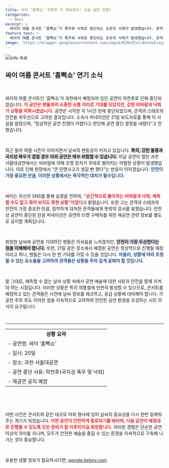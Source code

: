 ```yaml
---
title: 싸이 ‘흠뻑쇼’ 악천후 속 계속된다! 오늘 공연 진행!
categories:
  - News
excerpt: >
  싸이의 여름 콘서트 ‘흠뻑쇼’가 폭우와 낙뢰로 중단되는 초유의 사태가 발생했습니다. 관객 안전을 우선시한 이 결정에 싸이는 SNS를 통해 깊은 감사의 뜻을 전했습니다. 재공연 계획도 곧 발표될 예정입니다.
feature_text: >
  싸이의 여름 콘서트 ‘흠뻑쇼’가 폭우와 낙뢰로 중단되는 초유의 사태가 발생했습니다. 관객 안전을 우선시한 이 결정에 싸이는 SNS를 통해 깊은 감사의 뜻을 전했습니다. 재공연 계획도 곧 발표될 예정입니다.
image: 'https://blogger.googleusercontent.com/img/b/R29vZ2xl/AVvXsEixyZcFfHzMRdzZMjFBmAUKJYCLCGyLL1o632UiGVXcaFdKo_bkvkuCioo0uUKlGfBVcT3P84aROyZIXSBEx3Aw5nCQ3pTgDom1WDC4m8eifvWiAmWEEVb4x6G_l8C0QH225ldMjyaFvpxGEBGNO37VmDTDMHGhJPq73UglMfDca1-0aw/s1600/blogspot.png'
---
```


<p><img src="https://blogger.googleusercontent.com/img/b/R29vZ2xl/AVvXsEixyZcFfHzMRdzZMjFBmAUKJYCLCGyLL1o632UiGVXcaFdKo_bkvkuCioo0uUKlGfBVcT3P84aROyZIXSBEx3Aw5nCQ3pTgDom1WDC4m8eifvWiAmWEEVb4x6G_l8C0QH225ldMjyaFvpxGEBGNO37VmDTDMHGhJPq73UglMfDca1-0aw/s1600/blogspot.png" alt="info 속보" /></p>

<h2 data-ke-size="size26">싸이 여름 콘서트 '흠뻑쇼' 연기 소식</h2>

<p data-ke-size="size16">&nbsp;</p>

<p>싸이의 여름 콘서트인 ‘흠뻑쇼’가 과천에서 예정되어 있던 공연이 악천후로 인해 중단되었습니다. <b><span style="color: #ee2323;">이 공연은 팬들과의 소중한 소통 자리로 기대를 모았지만, 강한 비바람과 낙뢰가 상황을 악화시켰습니다.</span></b> 공연은 시작한 지 1시간 만에 중단되었으며, 관객과 스태프의 안전을 최우선으로 고려한 결과입니다. 소속사 피네이션은 21일 보도자료를 통해 이 사실을 알렸으며, “정상적인 공연 진행이 어렵다고 판단해 공연 중단 결정을 내렸다”고 전했습니다. </p>

<p data-ke-size="size16">&nbsp;</p>

<p>최근 들어 여름 시즌이 이어지면서 날씨의 변동성이 커지고 있습니다. <b><span style="background-color: #21538527;">특히, 강한 돌풍과 국지성 폭우가 겹칠 경우 야외 공연은 매우 위험할 수 있습니다.</span></b> 이날 공연이 열린 과천 서울대공연에서는 비바람에 의해 조명 장치가 무대로 떨어지는 아찔한 상황이 발생했습니다. 이로 인해 현장에서 “큰 인명사고가 생길 뻔 했다”는 반응이 이어졌습니다. <b><span style="color: #1a5490;">안전이 가장 중요한 만큼, 이러한 상황에서는 즉각적인 대처가 필수입니다.</span></b> </p>

<p data-ke-size="size16">&nbsp;</p>

<p>싸이는 자신의 SNS를 통해 심경을 전하며, <b><span style="color: #ee2323;">“순간적으로 몰아치는 비바람과 낙뢰, 예측할 수도 없고 겪어 보지도 못한 상황”이었다</span></b>고 밝혔습니다. 또한 그는 관객과 스태프의 안전이 가장 중요한 만큼, 침착하게 대처한 관객들에게 뜻밖의 감사를 표했습니다. 안전상 공연이 중단된 만큼 피네이션은 공연의 티켓 구매자를 위한 재공연 관련 정보를 별도로 공지할 계획입니다. </p>

<p data-ke-size="size16">&nbsp;</p>

<p>화창한 날씨에 공연을 기대하던 팬들은 아쉬움을 느끼겠지만, <b><span style="background-color: #21538527;">안전이 가장 우선한다는 점을 이해해야 합니다.</span></b> 또한, 21일 같은 장소에서 예정된 공연은 정상적으로 진행될 예정이라고 하니, 팬들은 다시 한 번 기대를 가질 수 있을 것입니다. <b><span style="color: #1a5490;">아울러, 상황에 따라 조정될 수 있는 요소들을 고려하여 관객들은 상황을 주의 깊게 살펴야 할 것입니다.</span></b> </p>

<p data-ke-size="size16">&nbsp;</p>

<p>말 그대로, 예측할 수 없는 날씨 상황 속에서 공연 예술에 대한 사랑과 안전을 함께 지켜야 하는 시점입니다. 이러한 상황은 특히 여름철에 빈번히 발생할 수 있으므로, 콘서트를 예정하고 있는 관객들은 사전에 날씨 정보를 체크하고, 응급 상황에 대비해야 합니다. 각 공연 주최 측도 이러한 점을 지속적으로 고려하여 안전한 공연 환경을 조성하는 시민 의식이 요구됩니다. </p>

<p data-ke-size="size16">&nbsp;</p>

<hr>

<table style="width: 100%;">
<tr>
<td style="text-align: center; height: 17px;"><b>상황 요약</b></td>
</tr>
<tr>
<td style="text-align: left; height: 17px;">- 공연명: 싸이 ‘흠뻑쇼’</td>
</tr>
<tr>
<td style="text-align: left; height: 17px;">- 일시: 20일</td>
</tr>
<tr>
<td style="text-align: left; height: 17px;">- 장소: 과천 서울대공연</td>
</tr>
<tr>
<td style="text-align: left; height: 17px;">- 공연 중단 사유: 악천후(국지성 폭우 및 낙뢰)</td>
</tr>
<tr>
<td style="text-align: left; height: 17px;">- 재공연 공지 예정</td>
</tr>
</table>

<p data-ke-size="size16">&nbsp;</p>

<p data-ke-size="size16">&nbsp;</p>

<p>이번 사건은 콘서트와 같은 대규모 야외 행사에 있어 날씨의 중요성을 다시 한번 일깨워주는 계기가 되었습니다. <b><span style="color: #ee2323;">이번 공연이 안전하게 종료되기를 바라며, 다음 공연이 예정대로 진행될 수 있도록 모든 준비가 잘 이루어지길 희망합니다.</span></b> 이러한 경험은 단순한 공연 이상의 의미를 지니며, 모두가 안전한 예술을 즐길 수 있는 환경을 지속적으로 구축해 나가는 것이 중요합니다. </p>

<p data-ke-size="size16">&nbsp;</p>
유용한 생활 정보가 필요하시다면, <a href="https://qoogle.tistory.com" rel="dofollow">qoogle.tistory.com</a>


